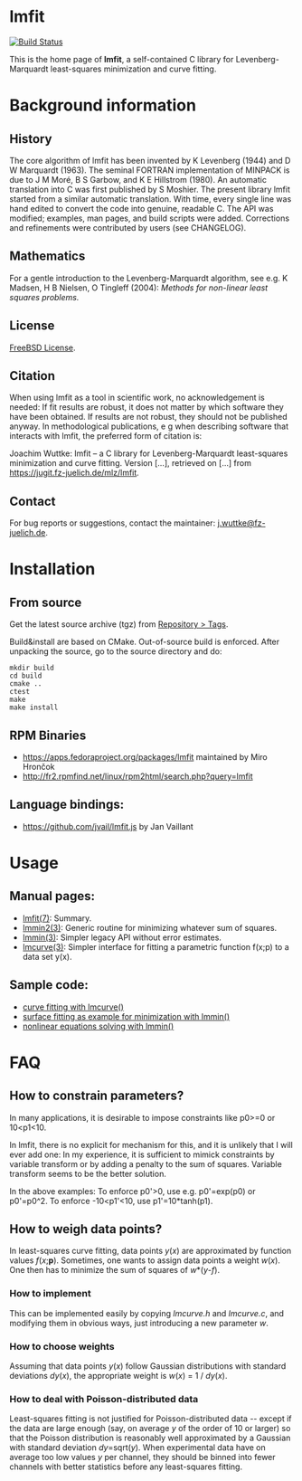 # lmfit

[![Build Status](https://dev.azure.com/nsls-ii/lmfit/_apis/build/status/NSLS-II.lmfit?branchName=master)](https://dev.azure.com/nsls-ii/lmfit/_build/latest?definitionId=4&branchName=master)

This is the home page of **lmfit**,
a self-contained C library for Levenberg-Marquardt
least-squares minimization and curve fitting.


# Background information

## History

The core algorithm of lmfit has been invented by K Levenberg (1944) and D W Marquardt (1963).
The seminal FORTRAN implementation of MINPACK
is due to J M Moré, B S Garbow, and K E Hillstrom (1980).
An automatic translation into C was first published by S Moshier.
The present library lmfit started from a similar automatic translation.
With time, every single line was hand edited to convert the code into genuine, readable C.
The API was modified; examples, man pages, and build scripts were added.
Corrections and refinements were contributed by users (see CHANGELOG).

## Mathematics

For a gentle introduction to the Levenberg-Marquardt algorithm,
see e.g. K Madsen, H B Nielsen, O Tingleff (2004):
*Methods for non-linear least squares problems.*

## License

[FreeBSD License](http://opensource.org/licenses/BSD-2-Clause).

## Citation

When using lmfit as a tool in scientific work, no acknowledgement is needed:
If fit results are robust, it does not matter by which software they have been obtained.
If results are not robust, they should not be published anyway.
In methodological publications, e g when describing software that interacts with lmfit,
the preferred form of citation is:

Joachim Wuttke: lmfit – a C library for Levenberg-Marquardt least-squares minimization and curve fitting. Version […], retrieved on […] from https://jugit.fz-juelich.de/mlz/lmfit.

## Contact

For bug reports or suggestions, contact the maintainer: j.wuttke@fz-juelich.de.

# Installation

## From source

Get the latest source archive (tgz) from
[Repository > Tags](https://jugit.fz-juelich.de/mlz/lmfit/tags).

Build&install are based on CMake. Out-of-source build is enforced. After unpacking the source, go to the source directory and do:

```
mkdir build
cd build
cmake ..
ctest
make
make install
```

## RPM Binaries

* https://apps.fedoraproject.org/packages/lmfit maintained by Miro Hrončok
* http://fr2.rpmfind.net/linux/rpm2html/search.php?query=lmfit

## Language bindings:

* https://github.com/jvail/lmfit.js by Jan Vaillant


# Usage

## Manual pages:

* [lmfit(7)](http://apps.jcns.fz-juelich.de/man/lmfit.html): Summary.
* [lmmin2(3)](http://apps.jcns.fz-juelich.de/man/lmmin2.html):
      Generic routine for minimizing whatever sum of squares.
* [lmmin(3)](http://apps.jcns.fz-juelich.de/man/lmmin.html):
      Simpler legacy API without error estimates.
* [lmcurve(3)](http://apps.jcns.fz-juelich.de/man/lmcurve.html):
      Simpler interface for fitting a parametric function f(x;p) to a data set y(x).

## Sample code:
* [curve fitting with lmcurve()](http://apps.jcns.fz-juelich.de/doku/sc/lmfit:basic-curve-fitting-example)
* [surface fitting as example for minimization with lmmin()](http://apps.jcns.fz-juelich.de/doku/sc/lmfit:surface-fitting-example)
* [nonlinear equations solving with lmmin()](http://apps.jcns.fz-juelich.de/doku/sc/lmfit:nonlinear-equations-example)


# FAQ

## How to constrain parameters?

In many applications, it is desirable to impose constraints like p0>=0 or 10<p1<10.

In lmfit, there is no explicit for mechanism for this, and it is unlikely that I will ever add one: In my experience, it is sufficient to mimick constraints by variable transform or by adding a penalty to the sum of squares. Variable transform seems to be the better solution.

In the above examples: To enforce p0'>0, use e.g. p0'=exp(p0) or p0'=p0^2. To enforce -10<p1'<10, use p1'=10*tanh(p1).

## How to weigh data points?

In least-squares curve fitting, data points _y_(_x_) are approximated by function values _f_(_x_;**p**). Sometimes, one wants to assign data points a weight _w_(_x_). One then has to minimize the sum of squares of _w_*(_y_-_f_).

### How to implement

This can be implemented easily by copying _lmcurve.h_ and _lmcurve.c_, and modifying them in obvious ways, just introducing a new parameter _w_.

### How to choose weights

Assuming that data points _y_(_x_) follow Gaussian distributions with standard deviations _dy_(_x_), the appropriate weight is _w_(_x_) = 1 / _dy_(_x_).

### How to deal with Poisson-distributed data

Least-squares fitting is not justified for Poisson-distributed data -- except if the data are large enough (say, on average _y_ of the order of 10 or larger) so that the Poisson distribution is reasonably well approximated by a Gaussian with standard deviation _dy_=sqrt(_y_). When experimental data have on average too low values _y_ per channel, they should be binned into fewer channels with better statistics before any least-squares fitting.
